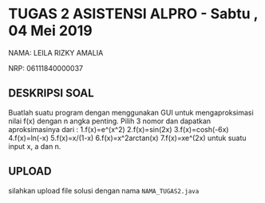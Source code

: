 # TUGAS 2 ASISTENSI ALPRO - Sabtu , 04 Mei 2019
NAMA:   LEILA RIZKY AMALIA

NRP:    06111840000037


## DESKRIPSI SOAL
Buatlah suatu program dengan menggunakan GUI untuk mengaproksimasi nilai f(x) dengan n angka penting.
Pilih 3 nomor dan dapatkan aproksimasinya dari :
1.f(x)=e^(x^2)
2.f(x)=sin(2x)
3.f(x)=cosh(-6x)
4.f(x)=ln(-x)
5.f(x)=x/(1-x)
6.f(x)=x^2arctan(x)
7.f(x)=xe^(2x)
untuk suatu input x, a dan n.

## UPLOAD 
silahkan upload file solusi dengan nama `NAMA_TUGAS2.java` 

